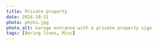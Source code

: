 ```yaml
---
title: Private property
date: 2024-10-31
photo: photo.jpg
photo_alt: Garage entrance with a private property sign
tags: [Boring lines, Misc]
---
```

